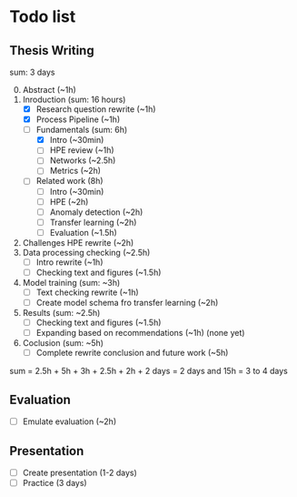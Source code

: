 # Todo list

## Thesis Writing

sum: 3 days

0. Abstract (~1h)
1. Inroduction (sum: 16 hours)
   - [x] Research question rewrite (~1h)
   - [x] Process Pipeline (~1h)
   - [ ] Fundamentals (sum: 6h)
     - [x] Intro (~30min)
     - [ ] HPE review (~1h)
     - [ ] Networks (~2.5h)
     - [ ] Metrics (~2h)
   - [ ] Related work (8h)
     - [ ] Intro (~30min)
     - [ ] HPE (~2h)
     - [ ] Anomaly detection (~2h)
     - [ ] Transfer learning (~2h)
     - [ ] Evaluation (~1.5h)
2. Challenges HPE rewrite (~2h)
3. Data processing checking (~2.5h)
    - [ ] Intro rewrite (~1h)
    - [ ] Checking text and figures (~1.5h)
4. Model training (sum: ~3h)
    - [ ] Text checking rewrite (~1h)
    - [ ] Create model schema fro transfer learning (~2h)
5. Results (sum: ~2.5h)
    - [ ] Checking text and figures (~1.5h)
    - [ ] Expanding based on recommendations (~1h) (none yet)
6. Coclusion (sum: ~5h)
    - [ ] Complete rewrite conclusion and future work (~5h)

sum = 2.5h + 5h + 3h + 2.5h + 2h + 2 days = 2 days and 15h = 3 to 4 days

## Evaluation

- [ ] Emulate evaluation (~2h)

## Presentation

- [ ] Create presentation (1-2 days)
- [ ] Practice (3 days)